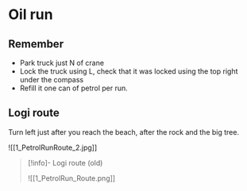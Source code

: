 # Oil run

## Remember

- Park truck just N of crane
- Lock the truck using L, check that it was locked using the top right under the compass
- Refill it one can of petrol per run.

## Logi route

Turn left just after you reach the beach, after the rock and the big tree.

![[1_PetrolRunRoute_2.jpg]]

> [!info]- Logi route (old)
>
> ![[1_PetrolRun_Route.png]]
